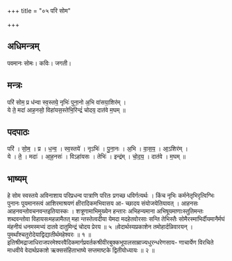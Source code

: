 +++
title = "०५ परि सोम"

+++
## अधिमन्त्रम्
पवमानः सोमः। कविः। जगती।

## मन्त्रः
परि॑ सोम॒ प्र ध॑न्वा स्व॒स्तये॒ नृभिः॑ पुना॒नो अ॒भि वा॑सया॒शिर॑म् ।  
ये ते॒ मदा॑ आह॒नसो॒ विहा॑यस॒स्तेभि॒रिन्द्रं॑ चोदय॒ दात॑वे म॒घम् ॥

## पदपाठः
परि॑ । सो॒म॒ । प्र । ध॒न्व॒ । स्व॒स्तये॑ । नृऽभिः॑ । पु॒ना॒नः । अ॒भि । वा॒स॒य॒ । आ॒ऽशिर॑म् ।  
ये । ते॒ । मदाः॑ । आ॒ह॒नसः॑ । विऽहा॑यसः । तेभिः॑ । इन्द्र॑म् । चो॒द॒य॒ । दात॑वे । म॒घम् ॥

## भाष्यम्
हे सोम स्वस्तये अविनाशाय परिप्रधन्व पात्राणि परितः प्रगच्छ धविर्गत्यर्थः । किंच नृभिः कर्मनेतृभिरृत्विग्भिः पुनानः पूयमानस्त्वं आशिरमाश्रयणं क्षीरादिकमभिवासय आ- च्छादय संयोजयेतियावत् । आहनसः आहनवन्तोवचनवन्तइतियास्कः । शत्रूणामाभिमुख्येन हन्तारः अभिहन्यमाना अभिषूयमाणाःस्तुतिमन्तः शब्दवन्तोवा विहायसःमहन्नामैतत् महा न्तस्तेत्वदीया येमदा मदहेतवोरसाः सन्ति तेभिस्तैः सोमैरस्माभिर्दीयमानैर्मघं मंहनीयं धनमस्मभ्यं दातवे दातुमिन्द्रं चोदय प्रेरय ॥ ५ ॥वेदार्थस्यप्रकाशेन तमोहार्दन्निवारयन् । पुमर्थांश्चतुरोदेयाद्विद्यातीर्थमहेश्वरः ॥ १ ॥इतिश्रीमद्राजाधिराजपरमेश्वरवैदिकमार्गप्रवर्तकश्रीवीरबुक्कभूपालसाम्राज्यधुरन्धरेणसाय- णाचार्येण विरचिते माधवीये वेदार्थप्रकाशे ऋक्ससंहिताभाष्ये सप्तमाष्टके द्वितीयोध्यायः ॥ २ ॥